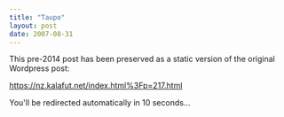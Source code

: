 ```yaml
---
title: "Taupo"
layout: post
date: 2007-08-31
---
```


This pre-2014 post has been preserved as a static version of the original Wordpress post:

https://nz.kalafut.net/index.html%3Fp=217.html

You'll be redirected automatically in 10 seconds...

<head>
  <meta http-equiv="refresh" content="10;url=https://nz.kalafut.net/index.html%3Fp=217.html">
</head>

